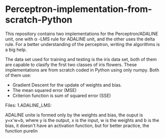 # Perceptron-implementation-from-scratch-Python
This repository contains two implementations for the Perceptron/ADALINE unit,  one with α -LMS rule for ADALINE unit, and the other uses the delta rule. For a better understanding of the perceptron, writing the algorithms is a big help.

The data set used for training and testing is the iris data set, both of them are capable to clasify the first two classes of iris flowers.
These implementations are from scratch coded in Python using only numpy. Both of them use:
- Gradient Descent for the update of weights and bias.
- The mean squared error (MSE)
- Criterion function is sum of squared error (SSE)

Files:
1.ADALINE_LMS:

ADALINE unite is formed only by the weights and bias, the ouput is y=x'w+b, where y is the output, x is the input, w is the weights and b is the bias, it doesn't have an activation function, but for better practice, the function purelin 
